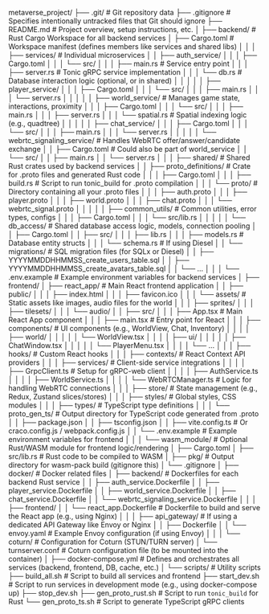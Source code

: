 metaverse_project/
├── .git/                     # Git repository data
├── .gitignore                # Specifies intentionally untracked files that Git should ignore
├── README.md                 # Project overview, setup instructions, etc.
│
├── backend/                  # Rust Cargo Workspace for all backend services
│   ├── Cargo.toml            # Workspace manifest (defines members like services and shared libs)
│   │
│   ├── services/             # Individual microservices
│   │   ├── auth_service/
│   │   │   ├── Cargo.toml
│   │   │   └── src/
│   │   │       ├── main.rs         # Service entry point
│   │   │       ├── server.rs       # Tonic gRPC service implementation
│   │   │       └── db.rs           # Database interaction logic (optional, or in shared)
│   │   │
│   │   ├── player_service/
│   │   │   ├── Cargo.toml
│   │   │   └── src/
│   │   │       ├── main.rs
│   │   │       └── server.rs
│   │   │
│   │   ├── world_service/      # Manages game state, interactions, proximity
│   │   │   ├── Cargo.toml
│   │   │   └── src/
│   │   │       ├── main.rs
│   │   │       ├── server.rs
│   │   │       └── spatial.rs    # Spatial indexing logic (e.g., quadtree)
│   │   │
│   │   ├── chat_service/
│   │   │   ├── Cargo.toml
│   │   │   └── src/
│   │   │       ├── main.rs
│   │   │       └── server.rs
│   │   │
│   │   └── webrtc_signaling_service/ # Handles WebRTC offer/answer/candidate exchange
│   │       ├── Cargo.toml            # Could also be part of world_service
│   │       └── src/
│   │           ├── main.rs
│   │           └── server.rs
│   │
│   ├── shared/                 # Shared Rust crates used by backend services
│   │   ├── proto_definitions/    # Crate for .proto files and generated Rust code
│   │   │   ├── Cargo.toml
│   │   │   ├── build.rs          # Script to run tonic_build for .proto compilation
│   │   │   └── proto/            # Directory containing all your .proto files
│   │   │       ├── auth.proto
│   │   │       ├── player.proto
│   │   │       ├── world.proto
│   │   │       ├── chat.proto
│   │   │       └── webrtc_signal.proto
│   │   │
│   │   ├── common_utils/       # Common utilities, error types, configs
│   │   │   ├── Cargo.toml
│   │   │   └── src/lib.rs
│   │   │
│   │   └── db_access/          # Shared database access logic, models, connection pooling
│   │       ├── Cargo.toml
│   │       ├── src/
│   │       │   ├── lib.rs
│   │       │   ├── models.rs     # Database entity structs
│   │       │   └── schema.rs     # If using Diesel
│   │       └── migrations/       # SQL migration files (for SQLx or Diesel)
│   │           ├── YYYYMMDDHHMMSS_create_users_table.sql
│   │           ├── YYYYMMDDHHMMSS_create_avatars_table.sql
│   │           └── ...
│   │
│   └── .env.example            # Example environment variables for backend services
│
├── frontend/
│   ├── react_app/              # Main React frontend application
│   │   ├── public/
│   │   │   ├── index.html
│   │   │   ├── favicon.ico
│   │   │   └── assets/           # Static assets like images, audio files for the world
│   │   │       ├── sprites/
│   │   │       ├── tilesets/
│   │   │       └── audio/
│   │   ├── src/
│   │   │   ├── App.tsx           # Main React App component
│   │   │   ├── main.tsx          # Entry point for React
│   │   │   ├── components/       # UI components (e.g., WorldView, Chat, Inventory)
│   │   │   │   ├── world/
│   │   │   │   │   └── WorldView.tsx
│   │   │   │   ├── ui/
│   │   │   │   │   ├── ChatWindow.tsx
│   │   │   │   │   └── PlayerMenu.tsx
│   │   │   │   └── ...
│   │   │   ├── hooks/            # Custom React hooks
│   │   │   ├── contexts/         # React Context API providers
│   │   │   ├── services/         # Client-side service integrations
│   │   │   │   ├── GrpcClient.ts # Setup for gRPC-web client
│   │   │   │   ├── AuthService.ts
│   │   │   │   ├── WorldService.ts
│   │   │   │   └── WebRTCManager.ts # Logic for handling WebRTC connections
│   │   │   ├── store/            # State management (e.g., Redux, Zustand slices/stores)
│   │   │   ├── styles/           # Global styles, CSS modules
│   │   │   ├── types/            # TypeScript type definitions
│   │   │   └── proto_gen_ts/     # Output directory for TypeScript code generated from .proto
│   │   ├── package.json
│   │   ├── tsconfig.json
│   │   ├── vite.config.ts      # Or craco.config.js / webpack.config.js
│   │   └── .env.example          # Example environment variables for frontend
│   │
│   └── wasm_module/            # Optional Rust/WASM module for frontend logic/rendering
│       ├── Cargo.toml
│       ├── src/lib.rs          # Rust code to be compiled to WASM
│       ├── pkg/                # Output directory for wasm-pack build (gitignore this)
│       └── .gitignore
│
├── docker/                     # Docker related files
│   ├── backend/                # Dockerfiles for each backend Rust service
│   │   ├── auth_service.Dockerfile
│   │   ├── player_service.Dockerfile
│   │   ├── world_service.Dockerfile
│   │   ├── chat_service.Dockerfile
│   │   └── webrtc_signaling_service.Dockerfile
│   │
│   ├── frontend/
│   │   └── react_app.Dockerfile  # Dockerfile to build and serve the React app (e.g., using Nginx)
│   │
│   ├── api_gateway/            # If using a dedicated API Gateway like Envoy or Nginx
│   │   ├── Dockerfile
│   │   └── envoy.yaml          # Example Envoy configuration (if using Envoy)
│   │
│   └── coturn/                 # Configuration for Coturn (STUN/TURN server)
│       └── turnserver.conf     # Coturn configuration file (to be mounted into the container)
│
├── docker-compose.yml          # Defines and orchestrates all services (backend, frontend, DB, cache, etc.)
│
└── scripts/                    # Utility scripts
    ├── build_all.sh            # Script to build all services and frontend
    ├── start_dev.sh            # Script to run services in development mode (e.g., using docker-compose up)
    ├── stop_dev.sh
    ├── gen_proto_rust.sh       # Script to run `tonic_build` for Rust
    └── gen_proto_ts.sh         # Script to generate TypeScript gRPC clients
